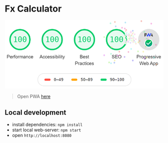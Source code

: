 # Fx Calculator

![Lighthouse Result](lighthouse-result.png "Lighthouse Result")

> Open PWA [here](https://stefanhuber.github.io/fx-calculator/)

## Local development

 - install dependencies: `npm install`
 - start local web-server: `npm start`
 - open `http://localhost:8080`